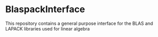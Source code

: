 # BlaspackInterface
This repository contains a general purpose interface for the BLAS and LAPACK libraries used for linear algebra
